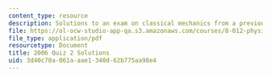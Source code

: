 ```yaml
---
content_type: resource
description: Solutions to an exam on classical mechanics from a previous semester.
file: https://ol-ocw-studio-app-qa.s3.amazonaws.com/courses/8-012-physics-i-classical-mechanics-fall-2008/3d40c70a061aaae1340d62b775aa98e4_quiz3_pract_sol.pdf
file_type: application/pdf
resourcetype: Document
title: 2006 Quiz 2 Solutions
uid: 3d40c70a-061a-aae1-340d-62b775aa98e4
---
```

